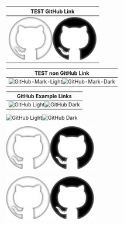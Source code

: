 | TEST GitHub Link|
|:---:|
|![GitHub-Mark-Light](./w.png#gh-light-mode-only)![GitHub-Mark-Dark ](./b.png#gh-dark-mode-only)|

| TEST non GitHub Link|
|:---:|
|![GitHub-Mark-Light](https://i.stack.imgur.com/IF6pt.png#gh-light-mode-only)![GitHub-Mark-Dark](https://i.stack.imgur.com/t2bMr.png#gh-dark-mode-only)|

| GitHub Example Links|
|:---:|
|![GitHub Light](https://github.com/github-light.png#gh-dark-mode-only)![GitHub Dark](https://github.com/github-dark.png#gh-light-mode-only)|

![GitHub Light](https://github.com/github-light.png#gh-dark-mode-only)![GitHub Dark](https://github.com/github-dark.png#gh-light-mode-only)

![GitHub-Mark-Light](./w.png#gh-light-mode-only)![GitHub-Mark-Dark ](./b.png#gh-dark-mode-only)



![GitHub-Mark-Light](./w.png#gh-dark-mode-only)![GitHub-Mark-Dark ](./b.png#gh-light-mode-only)
